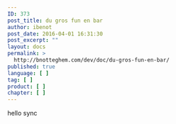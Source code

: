 ```yaml
---
ID: 373
post_title: du gros fun en bar
author: ibenot
post_date: 2016-04-01 16:31:30
post_excerpt: ""
layout: docs
permalink: >
  http://bnotteghem.com/dev/doc/du-gros-fun-en-bar/
published: true
language: [ ]
tag: [ ]
product: [ ]
chapter: [ ]
---
```

hello sync